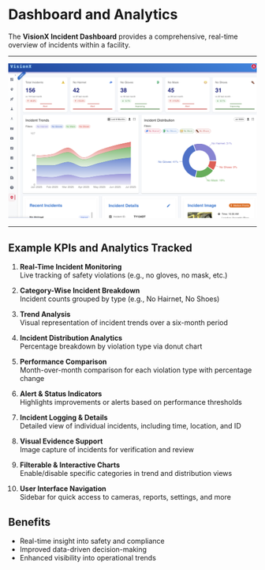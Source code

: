 # Dashboard and Analytics

The **VisionX Incident Dashboard** provides a comprehensive, real-time overview of incidents within a facility.

---

![](../assets/Picture16.png)

---

## Example KPIs and Analytics Tracked

1. **Real-Time Incident Monitoring**  
   Live tracking of safety violations (e.g., no gloves, no mask, etc.)

2. **Category-Wise Incident Breakdown**  
   Incident counts grouped by type (e.g., No Hairnet, No Shoes)

3. **Trend Analysis**  
   Visual representation of incident trends over a six-month period

4. **Incident Distribution Analytics**  
   Percentage breakdown by violation type via donut chart

5. **Performance Comparison**  
   Month-over-month comparison for each violation type with percentage change

6. **Alert & Status Indicators**  
   Highlights improvements or alerts based on performance thresholds

7. **Incident Logging & Details**  
   Detailed view of individual incidents, including time, location, and ID

8. **Visual Evidence Support**  
   Image capture of incidents for verification and review

9. **Filterable & Interactive Charts**  
   Enable/disable specific categories in trend and distribution views

10. **User Interface Navigation**  
    Sidebar for quick access to cameras, reports, settings, and more

## Benefits
- Real-time insight into safety and compliance
- Improved data-driven decision-making
- Enhanced visibility into operational trends
